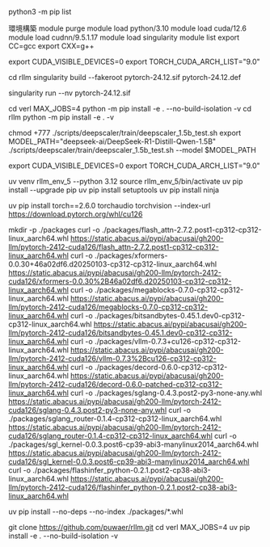 python3 -m pip list


環境構築
module purge 
module load python/3.10
module load cuda/12.6
module load cudnn/9.5.1.17
module load singularity
module list
export CC=gcc
export CXX=g++

export CUDA_VISIBLE_DEVICES=0
export TORCH_CUDA_ARCH_LIST="9.0"

cd rllm
singularity build --fakeroot pytorch-24.12.sif pytorch-24.12.def

singularity run --nv pytorch-24.12.sif

cd verl
MAX_JOBS=4 python -m pip install -e . --no-build-isolation -v
cd rllm
python -m pip install -e . -v


chmod +777 ./scripts/deepscaler/train/deepscaler_1.5b_test.sh
export MODEL_PATH="deepseek-ai/DeepSeek-R1-Distill-Qwen-1.5B"
./scripts/deepscaler/train/deepscaler_1.5b_test.sh --model $MODEL_PATH



export CUDA_VISIBLE_DEVICES=0
export TORCH_CUDA_ARCH_LIST="9.0"


uv venv rllm_env_5 --python 3.12
source rllm_env_5/bin/activate
uv pip install --upgrade pip
uv pip install setuptools
uv pip install ninja

uv pip install torch==2.6.0 torchaudio torchvision --index-url https://download.pytorch.org/whl/cu126

mkdir -p ./packages
curl -o ./packages/flash_attn-2.7.2.post1-cp312-cp312-linux_aarch64.whl https://static.abacus.ai/pypi/abacusai/gh200-llm/pytorch-2412-cuda126/flash_attn-2.7.2.post1-cp312-cp312-linux_aarch64.whl
curl -o ./packages/xformers-0.0.30+46a02df6.d20250103-cp312-cp312-linux_aarch64.whl https://static.abacus.ai/pypi/abacusai/gh200-llm/pytorch-2412-cuda126/xformers-0.0.30%2B46a02df6.d20250103-cp312-cp312-linux_aarch64.whl
curl -o ./packages/megablocks-0.7.0-cp312-cp312-linux_aarch64.whl https://static.abacus.ai/pypi/abacusai/gh200-llm/pytorch-2412-cuda126/megablocks-0.7.0-cp312-cp312-linux_aarch64.whl
curl -o ./packages/bitsandbytes-0.45.1.dev0-cp312-cp312-linux_aarch64.whl https://static.abacus.ai/pypi/abacusai/gh200-llm/pytorch-2412-cuda126/bitsandbytes-0.45.1.dev0-cp312-cp312-linux_aarch64.whl
curl -o ./packages/vllm-0.7.3+cu126-cp312-cp312-linux_aarch64.whl https://static.abacus.ai/pypi/abacusai/gh200-llm/pytorch-2412-cuda126/vllm-0.7.3%2Bcu126-cp312-cp312-linux_aarch64.whl
curl -o ./packages/decord-0.6.0-cp312-cp312-linux_aarch64.whl https://static.abacus.ai/pypi/abacusai/gh200-llm/pytorch-2412-cuda126/decord-0.6.0-patched-cp312-cp312-linux_aarch64.whl
curl -o ./packages/sglang-0.4.3.post2-py3-none-any.whl https://static.abacus.ai/pypi/abacusai/gh200-llm/pytorch-2412-cuda126/sglang-0.4.3.post2-py3-none-any.whl
curl -o ./packages/sglang_router-0.1.4-cp312-cp312-linux_aarch64.whl https://static.abacus.ai/pypi/abacusai/gh200-llm/pytorch-2412-cuda126/sglang_router-0.1.4-cp312-cp312-linux_aarch64.whl
curl -o ./packages/sgl_kernel-0.0.3.post6-cp39-abi3-manylinux2014_aarch64.whl https://static.abacus.ai/pypi/abacusai/gh200-llm/pytorch-2412-cuda126/sgl_kernel-0.0.3.post6-cp39-abi3-manylinux2014_aarch64.whl
curl -o ./packages/flashinfer_python-0.2.1.post2-cp38-abi3-linux_aarch64.whl https://static.abacus.ai/pypi/abacusai/gh200-llm/pytorch-2412-cuda126/flashinfer_python-0.2.1.post2-cp38-abi3-linux_aarch64.whl

uv pip install --no-deps --no-index ./packages/*.whl


git clone https://github.com/puwaer/rllm.git
cd verl
MAX_JOBS=4 uv pip install -e . --no-build-isolation -v